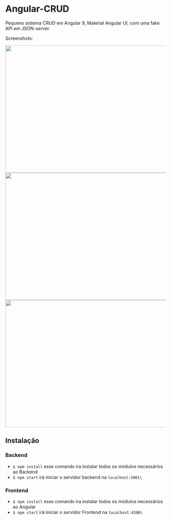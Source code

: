 # Angular-CRUD
Pequeno sistema CRUD em Angular 9, Material Angular UI, com uma fake API em JSON-server. 

Screenshots:


<img src="https://user-images.githubusercontent.com/16153844/149670274-74a3222e-30cc-4aff-aca7-b287397baa53.jpg" width="600" height="400">
<img src="https://user-images.githubusercontent.com/16153844/149670276-a276bfff-1e38-4bce-bf2d-f5e8d1364917.jpg" width="600" height="400">
<img src="https://user-images.githubusercontent.com/16153844/149670277-0b221123-c41b-4316-9277-5fa06e65c5e1.jpg" width="600" height="400">

## Instalação 

### Backend 

- `$ npm install` esse comando ira instalar todos os módulos necessários ao Backend
-  `$ npm start` irá iniciar o servidor backend na `localhost:3001\` 

### Frontend 

- `$ npm install` esse comando ira instalar todos os módulos necessários ao Angular
-  `$ npm start` irá iniciar o servidor Frontend na `localhost:4200\` 
